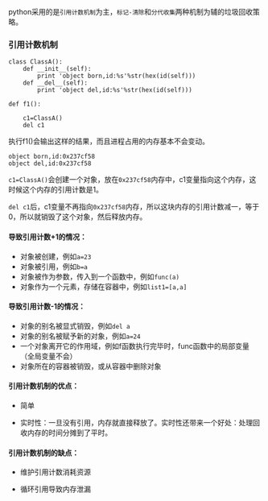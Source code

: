 python采用的是`引用计数机制`为主，`标记-清除`和`分代收集`两种机制为辅的垃圾回收策略。

### 引用计数机制

```
class ClassA():
    def __init__(self):
        print 'object born,id:%s'%str(hex(id(self)))
    def __del__(self):
        print 'object del,id:%s'%str(hex(id(self)))

def f1():

    c1=ClassA()
    del c1
```

执行f1\(\)会输出这样的结果，而且进程占用的内存基本不会变动。

```
object born,id:0x237cf58
object del,id:0x237cf58
```

`c1=ClassA()`会创建一个对象，放在`0x237cf58`内存中，c1变量指向这个内存，这时候这个内存的引用计数是1。

`del c1`后，c1变量不再指向`0x237cf58`内存，所以这块内存的引用计数减一，等于0，所以就销毁了这个对象，然后释放内存。

#### 导致引用计数+1的情况：

* 对象被创建，例如`a=23`
* 对象被引用，例如`b=a`
* 对象被作为参数，传入到一个函数中，例如`func(a)`
* 对象作为一个元素，存储在容器中，例如`list1=[a,a]`

#### 导致引用计数-1的情况：

* 对象的别名被显式销毁，例如`del a`
* 对象的别名被赋予新的对象，例如`a=24`
* 一个对象离开它的作用域，例如f函数执行完毕时，func函数中的局部变量（全局变量不会）
* 对象所在的容器被销毁，或从容器中删除对象

#### 引用计数机制的优点：

* 简单

* 实时性：一旦没有引用，内存就直接释放了。实时性还带来一个好处：处理回收内存的时间分摊到了平时。

#### 引用计数机制的缺点：

* 维护引用计数消耗资源

* 循环引用导致内存泄漏





